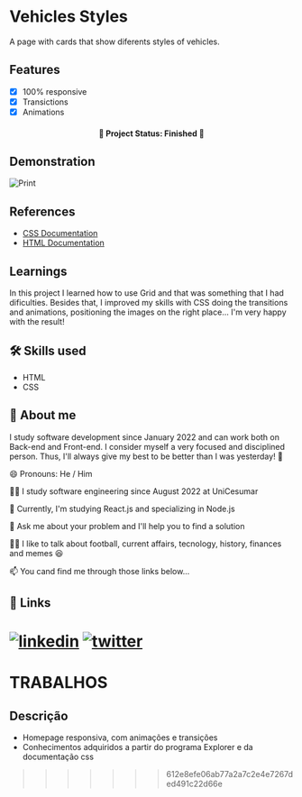
# Vehicles Styles

A page with cards that show diferents styles of vehicles.


## Features

 - [x]  100% responsive
 - [x]  Transictions
 - [x]  Animations

<h4 align="center"> 
 🚧  Project Status: Finished  🚧
</h4>

 
## Demonstration

![Print](https://user-images.githubusercontent.com/101666833/186973224-f4161de7-c948-4618-8aaa-733ada267608.png)

## References

 - [CSS Documentation](https://developer.mozilla.org/pt-BR/docs/Web/CSS)
 - [HTML Documentation](https://developer.mozilla.org/pt-BR/docs/Web/HTML)


## Learnings

In this project I learned how to use Grid and that was something that I had dificulties. Besides that, I improved my skills with CSS doing the transitions and animations, positioning the images on the right place... I'm very happy with the result!


## 🛠 Skills used

* HTML
* CSS


## 🚀 About me
I study software development since January 2022 and can work both on Back-end and Front-end. I consider myself a very focused and disciplined person. Thus, I'll always give my best to be better than I was yesterday! 💪


😄 Pronouns: He / Him

👩‍💻 I study software engineering since August 2022 at UniCesumar

🧠 Currently, I'm studying React.js and specializing in Node.js

🤔 Ask me about your problem and I'll help you to find a solution

👯‍♀️ I like to talk about football, current affairs, tecnology, history, finances and memes 😆

📫 You cand find me through those links below...


## 🔗 Links
[![linkedin](https://img.shields.io/badge/linkedin-0A66C2?style=for-the-badge&logo=linkedin&logoColor=white)](https://www.linkedin.com/in/vitor-marciano/)
[![twitter](https://img.shields.io/badge/twitter-1DA1F2?style=for-the-badge&logo=twitter&logoColor=white)](https://twitter.com/marciano_vitor)
=======
# TRABALHOS

## Descrição
 - Homepage responsiva, com animações e transições
 - Conhecimentos adquiridos a partir do programa Explorer e da documentação css
>>>>>>> 612e8efe06ab77a2a7c2e4e7267ded491c22d66e

